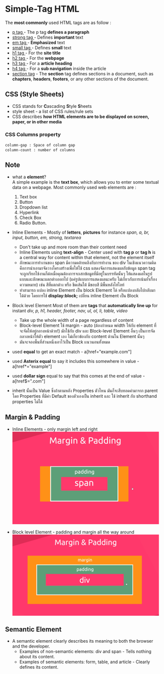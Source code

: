 # Simple-Tag HTML
The __most commonly__ used HTML tags are as follow :
- [p tag ](https://www.w3schools.com/tags/tag_p.asp)  - The p tag  **defines a paragraph** 
- [strong tag ](https://www.w3schools.com/tags/tag_strong.asp) - Defines **important** text 
- [em tag ](https://www.w3schools.com/tags/tag_em.asp) - **Emphasized** text 
- [small tag ](https://www.w3schools.com/tags/tag_small.asp) - Defines **small** text 
- [h1 tag ](https://www.w3schools.com/tags/tag_hn.asp) - For the **site title** 
- [h2 tag ](https://www.w3schools.com/tags/tag_hn.asp) - For the **webpage** 
- [h3 tag ](https://www.w3schools.com/tags/tag_hn.asp) - For a **article heading**
- [h4 tag ](https://www.w3schools.com/tags/tag_hn.asp) - For a **sub navigation** inside the article 
- [section tag](https://www.w3schools.com/tags/tag_section.asp) - The **section** tag defines sections in a document, such as **chapters**, **headers**, **footers**, or any other sections of the document.

## CSS (Style Sheets)
- CSS stands for **C**ascading **S**tyle **S**heets
- style sheet - a list of CSS rules/rule sets
- CSS describes **how HTML elements are to be displayed on screen, paper, or in other media**

### CSS Columns property
```
column-gap : Space of column gap
column-count : number of columns  
```

## Note
 - what a **element**? <br>
    A simple example is the **text box**, which allows you to enter some textual data on a webpage. Most commonly used web elements are :
    1. Text box
    1. Button
    1. Dropdown list
    1. Hyperlink
    1. Check Box
    1. Radio Button.

 - Inline Elements - Mostly of **letters**, **pictures** for instance *span, a, br, input, button, em, strong, textarea*
    - Don't take up and more room than their content need 
    - Inline Elements using **text-align** - Center used with **tag p** or **tag h** is a central way for content within that element, not the element itself
    - ลักษณะการทำงานของ span มีความคล้ายคลึงกับการทำงาน ของ div ในเชิงแนวความคิด คือการนำเอามาจัดวางโครงสร้างเพื่อให้ใช้ css แสดงจัดการแสดงผลกับข้อมูล span tag จะถูกเรียกใช้งานก็ต่อเมื่อคุณต้องการจะเสกข้อมูลที่มีอยู่ในบรรทัดนั้นๆ ให้แสดงผลในรูปแบบและลักษณะแตกต่างออกไป (แค่รูปแบบการแสดงผลนะครับ ไม่เกี่ยวกับการเน้นย้ำเรื่องความหมาย) เช่น สีที่แตกต่าง หรือ ขีดเส้นใต้ มีขอบสี มีพื้นหลังไฮไลท์
    - ทำสามารถ เเปลง inline Element เป็น block Element ได้ หรือเเปลงกลับไปกลับมาได้ด้วย โดยการใช้ **display:block;** เปลี่ยน inline Element เป็น Block

- Block level Element Most of them are __tags__ that **automatically line up** for instant *div, p, h1, header, footer, nav, ul, ol, li, table, video*
    - Take up the whole width of a page regardless of content
    - Block-level Element ใช้ margin - auto (ต้องกำหนด width ให้กับ element ที่จะจัดให้อยู่กลางหน้าด้วย!) มักใช้กับ div และ Block-level Element อื่นๆ เป็นการจัดกลางหน้าให้ตัว element เอง ไม่เกี่ยวข้องกับ content ด้านใน Element นั้นๆ
    - มันจะจองพื้นที่ส่วนหนึ่งเอาไว้เป็น Block เเนวนอนทั้งหมด

- used **equal** to get an exact match - a[href="example.com"]
- used **Asterix equal** to say it includes this somewhere in value - a[href*="example"]
- used **dollar sign** equal to say that this comes at the end of value - a[href$=".com"]
- inherit นั้นเป็น Value ซึ่งถ้าตามหลัง Properties ตัวไหน มันก็จะสืบทอดค่ามาจาก parent โดย Properties ที่มีค่า Default ของตัวเองเป็น inherit และ ใช้ inherit กับ shorthand properties ไม่ได้


## Margin & Padding
- Inline Elements - only margin left and right
![](images/inline-mp.PNG)

- Block level Element - padding and margin all the way around
![](images/div-mp.PNG)

## Semantic Element
- A semantic element clearly describes its meaning to both the browser and the developer.
    - Examples of non-semantic elements: div and span - Tells nothing about its content.
    - Examples of semantic elements: form, table, and article - Clearly defines its content.
